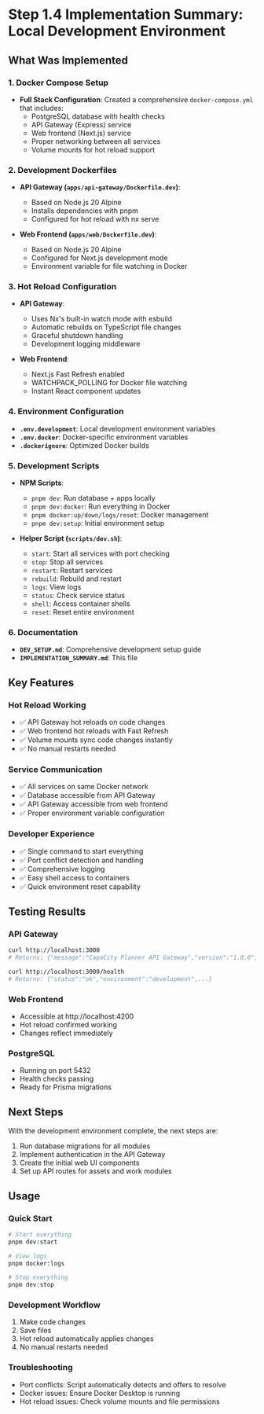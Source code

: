 # Step 1.4 Implementation Summary: Local Development Environment

## What Was Implemented

### 1. Docker Compose Setup
- **Full Stack Configuration**: Created a comprehensive `docker-compose.yml` that includes:
  - PostgreSQL database with health checks
  - API Gateway (Express) service
  - Web frontend (Next.js) service
  - Proper networking between all services
  - Volume mounts for hot reload support

### 2. Development Dockerfiles
- **API Gateway (`apps/api-gateway/Dockerfile.dev`)**:
  - Based on Node.js 20 Alpine
  - Installs dependencies with pnpm
  - Configured for hot reload with nx serve
  
- **Web Frontend (`apps/web/Dockerfile.dev`)**:
  - Based on Node.js 20 Alpine
  - Configured for Next.js development mode
  - Environment variable for file watching in Docker

### 3. Hot Reload Configuration
- **API Gateway**:
  - Uses Nx's built-in watch mode with esbuild
  - Automatic rebuilds on TypeScript file changes
  - Graceful shutdown handling
  - Development logging middleware
  
- **Web Frontend**:
  - Next.js Fast Refresh enabled
  - WATCHPACK_POLLING for Docker file watching
  - Instant React component updates

### 4. Environment Configuration
- **`.env.development`**: Local development environment variables
- **`.env.docker`**: Docker-specific environment variables
- **`.dockerignore`**: Optimized Docker builds

### 5. Development Scripts
- **NPM Scripts**:
  - `pnpm dev`: Run database + apps locally
  - `pnpm dev:docker`: Run everything in Docker
  - `pnpm docker:up/down/logs/reset`: Docker management
  - `pnpm dev:setup`: Initial environment setup

- **Helper Script (`scripts/dev.sh`)**:
  - `start`: Start all services with port checking
  - `stop`: Stop all services
  - `restart`: Restart services
  - `rebuild`: Rebuild and restart
  - `logs`: View logs
  - `status`: Check service status
  - `shell`: Access container shells
  - `reset`: Reset entire environment

### 6. Documentation
- **`DEV_SETUP.md`**: Comprehensive development setup guide
- **`IMPLEMENTATION_SUMMARY.md`**: This file

## Key Features

### Hot Reload Working
- ✅ API Gateway hot reloads on code changes
- ✅ Web frontend hot reloads with Fast Refresh
- ✅ Volume mounts sync code changes instantly
- ✅ No manual restarts needed

### Service Communication
- ✅ All services on same Docker network
- ✅ Database accessible from API Gateway
- ✅ API Gateway accessible from web frontend
- ✅ Proper environment variable configuration

### Developer Experience
- ✅ Single command to start everything
- ✅ Port conflict detection and handling
- ✅ Comprehensive logging
- ✅ Easy shell access to containers
- ✅ Quick environment reset capability

## Testing Results

### API Gateway
```bash
curl http://localhost:3000
# Returns: {"message":"CapaCity Planner API Gateway","version":"1.0.0",...}

curl http://localhost:3000/health
# Returns: {"status":"ok","environment":"development",...}
```

### Web Frontend
- Accessible at http://localhost:4200
- Hot reload confirmed working
- Changes reflect immediately

### PostgreSQL
- Running on port 5432
- Health checks passing
- Ready for Prisma migrations

## Next Steps

With the development environment complete, the next steps are:
1. Run database migrations for all modules
2. Implement authentication in the API Gateway
3. Create the initial web UI components
4. Set up API routes for assets and work modules

## Usage

### Quick Start
```bash
# Start everything
pnpm dev:start

# View logs
pnpm docker:logs

# Stop everything
pnpm dev:stop
```

### Development Workflow
1. Make code changes
2. Save files
3. Hot reload automatically applies changes
4. No manual restarts needed

### Troubleshooting
- Port conflicts: Script automatically detects and offers to resolve
- Docker issues: Ensure Docker Desktop is running
- Hot reload issues: Check volume mounts and file permissions